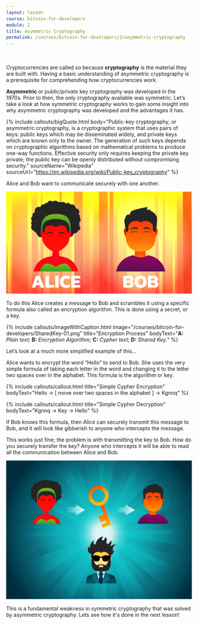 ```yaml
---
layout: lesson
course: bitcoin-for-developers
module: 2
title: Asymmetric Cryptography
permalink: /courses/bitcoin-for-developers/2/asymmetric-cryptography
---
```

<br>
<br>
<span class="openingParagraph">
Cryptocurrencies are called so because <b>cryptography</b> is the material they are built with. Having a basic understanding of asymmetric cryptography is a prerequisite for comprehending how cryptocurrencies work.</span>

<b>Asymmetric </b>or public/private key cryptography was developed in the 1970s. Prior to then, the only cryptography available was symmetric. Let’s take a look at how symmetric cryptography works to gain some insight into why asymmetric cryptography was developed and the advantages it has.

{% include callouts/bigQuote.html
	body="Public-key cryptography, or asymmetric cryptography, is a cryptographic system that uses pairs of keys: public keys which may be disseminated widely, and private keys which are known only to the owner. The generation of such keys depends on cryptographic algorithms based on mathematical problems to produce one-way functions. Effective security only requires keeping the private key private; the public key can be openly distributed without compromising security."
	sourceName="Wikipedia"
	sourceUrl="https://en.wikipedia.org/wiki/Public-key_cryptography"
%}

Alice and Bob want to communicate securely with one another.

<img src="/assets/img/courses/bitcoin-for-developers/Hannah2a-02.png" />

To do this Alice creates a message to Bob and scrambles it using a specific formula also called an encryption algorithm. This is done using a secret, or a key.

{% include callouts/imageWithCaption.html
	image="/courses/bitcoin-for-developers/SharedKey-01.png"
	title="Encryption Process"
	bodyText="<b>A:</b> <i>Plain text;</i> <b>B:</b> <i>Encryption Algorithm;</i> <b>C:</b> <i>Cypher text;</i> <b>D:</b> <i>Shared Key.</i>"
%}

Let’s look at a much more simplified example of this…

Alice wants to encrypt the word “Hello” to send to Bob. She uses the very simple formula of taking each letter in the word and changing it to the letter two spaces over in the alphabet. This formula is the algorithm or key.

{% include callouts/callout.html
	title="Simple Cypher Encryption"
	bodyText="Hello → [ move over two spaces in the alphabet ] → Kgnnq"
%}

{% include callouts/callout.html
	title="Simple Cypher Decryption"
	bodyText="Kgnnq → Key → Hello"
%}

If Bob knows this formula, then Alice can securely transmit this message to Bob, and it will look like gibberish to anyone who intercepts the message.

This works just fine; the problem is with transmitting the key to Bob. How do you securely transfer the key? Anyone who intercepts it will be able to read all the communication between Alice and Bob.

<img src="/assets/img/courses/bitcoin-for-developers/Hannah2a-05.png" />

This is a fundamental weakness in symmetric cryptography that was solved by asymmetric cryptography. Lets see how it's done in the next lesson!

